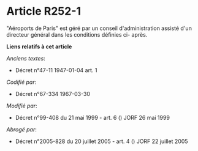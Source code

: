 # Article R252-1

"Aéroports de Paris" est géré par un conseil d'administration assisté d'un directeur général dans les conditions définies ci-
après.

**Liens relatifs à cet article**

_Anciens textes_:

  - Décret n°47-11 1947-01-04 art. 1

_Codifié par_:

  - Décret n°67-334 1967-03-30

_Modifié par_:

  - Décret n°99-408 du 21 mai 1999 - art. 6 () JORF 26 mai 1999

_Abrogé par_:

  - Décret n°2005-828 du 20 juillet 2005 - art. 4 () JORF 22 juillet 2005
